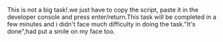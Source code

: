 This is not a big task!.we just have to copy the script, paste it in the developer console and press enter/return.This task will be completed in a few minutes and i didn't face much difficulty in doing the task."It's done",had put a smile on my face too.
